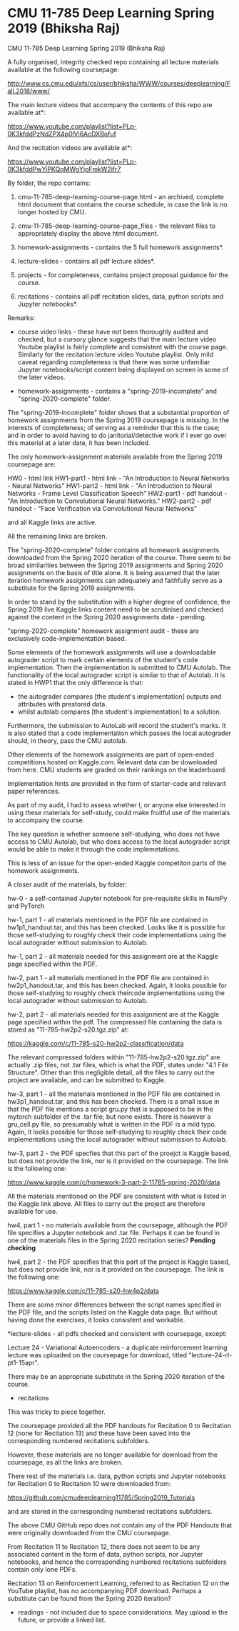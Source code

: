 # CMU 11-785 Deep Learning Spring 2019 (Bhiksha Raj)

CMU 11-785 Deep Learning Spring 2019 (Bhiksha Raj)

A fully organised, integrity checked repo containing all lecture materials available at
the following coursepage:

http://www.cs.cmu.edu/afs/cs/user/bhiksha/WWW/courses/deeplearning/Fall.2018/www/

The main lecture videos that accompany the contents of this repo are available at*:

https://www.youtube.com/playlist?list=PLp-0K3kfddPzNdZPX4p0lVi6AcDXBofuf

And the recitation videos are available at*:

https://www.youtube.com/playlist?list=PLp-0K3kfddPwYiPKQqMWgYjpFmkW2ifr7

By folder, the repo contains:

1) cmu-11-785-deep-learning-course-page.html - an archived, complete html document that contains
the course schedule, in case the link is no longer hosted by CMU.

2) cmu-11-785-deep-learning-course-page_files - the relevant files to appropriately display the above
html document.

3) homework-assignments - contains the 5 full homework assignments*.

4) lecture-slides - contains all pdf lecture slides*. 

5) projects - for completeness, contains project proposal guidance for the course.

6) recitations - contains all pdf recitation slides, data, python scripts and Jupyter notebooks*.

Remarks:

* course video links - these have not been thoroughly audited and checked, but a cursory glance suggests that
the main lecture video Youtube playlist is fairly complete and consistent with the course page. Similarly
for the recitation lecture video Youtube playlist. Only mild caveat regarding
completeness is that there was some unfamiliar Jupyter notebooks/script content being displayed on screen in some of the later videos. 

* homework-assignments - contains a "spring-2019-incomplete" and "spring-2020-complete" folder. 

The "spring-2019-incomplete" folder shows that a substantial proportion of homework assignments from the Spring 2019 coursepage
is missing. In the interests of completeness; of serving as a reminder that this is the case; and in order to avoid
having to do janitorial/detective work if I ever go over this material at a later date, it has been included.

The only homework-assignment materials available from the Spring 2019 coursepage are:

HW0 - html link
HW1-part1 - html link - "An Introduction to Neural Networks - Neural Networks"
HW1-part2 - html link - "An Introduction to Neural Networks - Frame Level Classification Speech"
HW2-part1 - pdf handout - "An Introduction to Convolutional Neural Networks."
HW2-part2 - pdf handout - "Face Verification via Convolutional Neural Networks"

and all Kaggle links are active.

All the remaining links are broken.

The "spring-2020-complete" folder contains all homework assignments downloaded from the Spring 2020 iteration of
the course. There seem to be broad similarities between the Spring 2019 assignments and Spring 2020 assignments
on the basis of title alone. It is being assumed that the later iteration homework assignments can adequately
and faithfully serve as a substitute for the Spring 2019 assignments. 

In order to stand by the substitution with a higher degree of confidence, the Spring 2019 live Kaggle links content need to
be scrutinised and checked against the content in the Spring 2020 assignments data - pending.

"spring-2020-complete" homework assignment audit - these are exclusively code-implementation based.

Some elements of the homework assignments will use a downloadable autograder script to mark certain elements
of the student's code implementation. Then the implementation is submitted to CMU Autolab. The functionality of the local autograder script is similar to that of Autolab. It is stated in HWP1 that the only difference is that:

- the autograder compares [the student's implementation] outputs and attributes with prestored
data.
- whilst autolab compares [the student's implementation] to a solution.

Furthermore, the submission to AutoLab will record the student's marks. It is also stated that a code implementation which passes the local autograder should, in theory, pass the CMU autolab.

Other elements of the homework assignments are part of open-ended competitions hosted on Kaggle.com. Relevant data can be downloaded from here. CMU students are graded on their rankings on the leaderboard. 

Implementation hints are provided in the form of starter-code and relevant paper references.

As part of my audit, I had to assess whether I, or anyone else interested in using these materials for self-study, could make fruitful use of the materials to accompany the course.

The key question is whether someone self-studying, who does not have access to CMU Autolab, but who does access to the local autograder script would be able to make it through the code implemetations.

This is less of an issue for the open-ended Kaggle competiton parts of the homework assignments.

A closer audit of the materials, by folder:

hw-0 - a self-contained Jupyter notebook for pre-requisite skills in NumPy and PyTorch

hw-1, part 1 - all materials mentioned in the PDF file are contained in hw1p1_handout.tar, and this has been checked. Looks like it is possible for those self-studying to roughly check their code implementations using the local autograder without submission to Autolab.

hw-1, part 2 - all materials needed for this assignment are at the Kaggle page specified within the PDF.

hw-2, part 1 - all materials mentioned in the PDF file are contained in hw2p1_handout.tar, and this has been checked. Again, it looks possible for those self-studying to roughly check theircode implementations using the local autograder without submission to Autolab.

hw-2, part 2 - all materials needed for this assignment are at the Kaggle page specified within the pdf. The compressed file containing the data is stored as "11-785-hw2p2-s20.tgz.zip" at:

https://kaggle.com/c/11-785-s20-hw2p2-classification/data

The relevant compressed folders within "11-785-hw2p2-s20.tgz.zip" are actually .zip files, not .tar files, which is what the PDF,  states under "4.1 File Structure". Other than this negligible detail, all the files to carry out the project are available, and can be submitted to Kaggle.

hw-3, part 1 - all the materials mentioned in the PDF file are contained in hw3p1_handout.tar, and this has been checked. There is a small issue in that the PDF file  mentions a script gru.py that is supposed to be in the mytorch subfolder of the .tar file; but none exists. There is however a gru_cell.py file, so presumably what is written in the PDF is a mild typo. Again, it looks possible for those self-studying to roughly check their code implementations using the local autograder without submission to Autolab.

hw-3, part 2 - the PDF specfies that this part of the proejct is Kaggle based, but does not provide the link, nor is it provided on the coursepage. The link is the following one:

https://www.kaggle.com/c/homework-3-part-2-11785-spring-2020/data

All the materials mentioned on the PDF are consistent with what is listed in the Kaggle link above. All files to carry out the project are therefore available for use.

hw4, part 1 - no materials available from the coursepage, although the PDF file specifies a Jupyter notebook and .tar file. Perhaps it can be found in one of the materials files in the Spring 2020 recitation series? **Pending checking**

hw4, part 2 - the PDF specifies that this part of the project is Kaggle based, but does not provide link, nor is it provided on the coursepage. The link is the following one:

https://www.kaggle.com/c/11-785-s20-hw4p2/data

There are some minor differences between the script names specified in the PDF file, and the scripts listed on the Kaggle data page. But without having done the exercises, it looks consistent and workable.

*lecture-slides - all pdfs checked and consistent with coursepage, except:

Lecture 24 - Variational Autoencoders - a duplicate reinforcement learning lecture was uploaded
on the coursepage for download, titled "lecture-24-rl-pt1-15apr". 

There may be an appropriate substitute in the Spring 2020 iteration of the course.

* recitations

This was tricky to piece together.

The coursepage provided all the PDF handouts for Recitation 0 to Recitation 12 (none for Recitation 13)
and these have been saved into the corresponding numbered recitations subfolders.

However, these materials are no longer available for download from the coursepage, as all
the links are broken.

There rest of the materials i.e. data, python scripts and Jupyter notebooks for Recitation 0 to
Recitation 10 were downloaded from:

https://github.com/cmudeeplearning11785/Spring2019_Tutorials

and are stored in the corresponding numbered recitations subfolders.

The above CMU GitHub repo does not contain any of the PDF Handouts that were originally downloaded
from the CMU coursepage.

From Recitation 11 to Recitation 12, there does not seem to be any associated content
in the form of data, python scripts, nor Jupyter notebooks, and hence the corresponding
numbered recitations subfolders contain only lone PDFs.

Recitation 13 on Reinforcement Learning, referred to as Recitation 12 on the YouTube playlist,
has no accompanying PDF download. Perhaps a substitute can be found from the Spring 2020 iteration?

* readings - not included due to space considerations. May upload in the future, or provide a linked list. 
